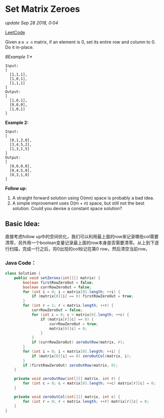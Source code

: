 # Set Matrix Zeroes

_update Sep 28 2018, 0:04_

[LeetCode](https://leetcode.com/problems/set-matrix-zeroes/description/)

Given a `m x n` matrix, if an element is 0, set its entire row and column to 0. Do it in-place.

_8Example 1:\*_

```text
Input:
[
  [1,1,1],
  [1,0,1],
  [1,1,1]
]
Output:
[
  [1,0,1],
  [0,0,0],
  [1,0,1]
]
```

**Example 2:**

```text
Input:
[
  [0,1,2,0],
  [3,4,5,2],
  [1,3,1,5]
]
Output:
[
  [0,0,0,0],
  [0,4,5,0],
  [0,3,1,0]
]
```

**Follow up:**

1. A straight forward solution using O\(mn\) space is probably a bad idea.
2. A simple improvement uses O\(m + n\) space, but still not the best solution. Could you devise a constant space solution?

## Basic Idea:

直接考虑follow up中的空间优化，我们可以利用最上面的row来记录哪些col需要清零，另外用一个boolean变量记录最上面的row本身是否需要清零。从上到下逐行扫描，完成一行之后，将0出现的col标记在第0 row，然后清空当前row。

### Java Code：

```java
class Solution {
    public void setZeroes(int[][] matrix) {
        boolean firstRowZeroOut = false;
        boolean currRowZeroOut = false;
        for (int i = 0; i < matrix[0].length; ++i) {
            if (matrix[0][i] == 0) firstRowZeroOut = true;
        }
        for (int r = 1; r < matrix.length; ++r) {
            currRowZeroOut = false;
            for (int c = 0; c < matrix[0].length; ++c) {
                if (matrix[r][c] == 0) {
                    currRowZeroOut = true;
                    matrix[0][c] = 0;
                }
            }
            if (currRowZeroOut) zeroOutRow(matrix, r);
        }
        for (int i = 0; i < matrix[0].length; ++i) {
            if (matrix[0][i] == 0) zeroOutCol(matrix, i);
        }
        if (firstRowZeroOut) zeroOutRow(matrix, 0);
    }

    private void zeroOutRow(int[][] matrix, int r) {
        for (int c = 0; c < matrix[0].length; ++c) matrix[r][c] = 0;
    }

    private void zeroOutCol(int[][] matrix, int c) {
        for (int r = 0; r < matrix.length; ++r) matrix[r][c] = 0;
    }
}
```


